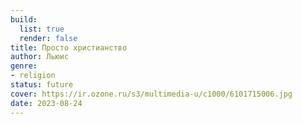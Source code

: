 ```yaml
---
build:
  list: true
  render: false
title: Просто христианство
author: Льюис
genre:
- religion
status: future
cover: https://ir.ozone.ru/s3/multimedia-u/c1000/6101715006.jpg
date: 2023-08-24
---
```


